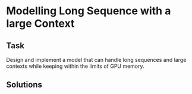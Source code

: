 
# Modelling Long Sequence with a large Context

## Task

Design and implement a model that can handle long sequences and large contexts while
keeping within the limits of GPU memory.

## Solutions